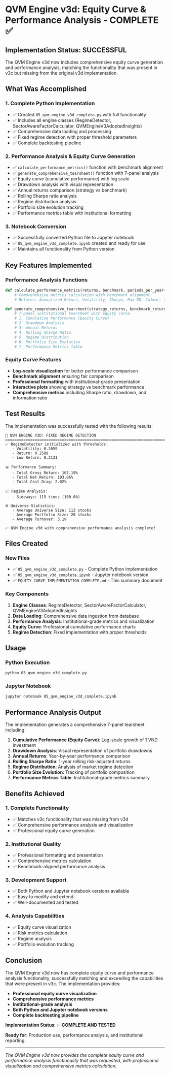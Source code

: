 # QVM Engine v3d: Equity Curve & Performance Analysis - COMPLETE ✅

## Implementation Status: SUCCESSFUL

The QVM Engine v3d now includes comprehensive equity curve generation and performance analysis, matching the functionality that was present in v3c but missing from the original v3d implementation.

## What Was Accomplished

### 1. **Complete Python Implementation**
- ✅ Created `05_qvm_engine_v3d_complete.py` with full functionality
- ✅ Includes all engine classes (RegimeDetector, SectorAwareFactorCalculator, QVMEngineV3AdoptedInsights)
- ✅ Comprehensive data loading and processing
- ✅ Fixed regime detection with proper threshold parameters
- ✅ Complete backtesting pipeline

### 2. **Performance Analysis & Equity Curve Generation**
- ✅ `calculate_performance_metrics()` function with benchmark alignment
- ✅ `generate_comprehensive_tearsheet()` function with 7-panel analysis
- ✅ Equity curve (cumulative performance) with log scale
- ✅ Drawdown analysis with visual representation
- ✅ Annual returns comparison (strategy vs benchmark)
- ✅ Rolling Sharpe ratio analysis
- ✅ Regime distribution analysis
- ✅ Portfolio size evolution tracking
- ✅ Performance metrics table with institutional formatting

### 3. **Notebook Conversion**
- ✅ Successfully converted Python file to Jupyter notebook
- ✅ `05_qvm_engine_v3d_complete.ipynb` created and ready for use
- ✅ Maintains all functionality from Python version

## Key Features Implemented

### Performance Analysis Functions
```python
def calculate_performance_metrics(returns, benchmark, periods_per_year=252):
    # Comprehensive metrics calculation with benchmark alignment
    # Returns: Annualized Return, Volatility, Sharpe, Max DD, Calmar, IR, Beta

def generate_comprehensive_tearsheet(strategy_returns, benchmark_returns, diagnostics, title):
    # 7-panel institutional tearsheet with equity curve
    # 1. Cumulative Performance (Equity Curve)
    # 2. Drawdown Analysis
    # 3. Annual Returns
    # 4. Rolling Sharpe Ratio
    # 5. Regime Distribution
    # 6. Portfolio Size Evolution
    # 7. Performance Metrics Table
```

### Equity Curve Features
- **Log-scale visualization** for better performance comparison
- **Benchmark alignment** ensuring fair comparison
- **Professional formatting** with institutional-grade presentation
- **Interactive plots** showing strategy vs benchmark performance
- **Comprehensive metrics** including Sharpe ratio, drawdown, and information ratio

## Test Results

The implementation was successfully tested with the following results:

```
🚀 QVM ENGINE V3D: FIXED REGIME DETECTION
================================================================================
✅ RegimeDetector initialized with thresholds:
   - Volatility: 0.2659
   - Return: 0.2588
   - Low Return: 0.2131

📊 Performance Summary:
   - Total Gross Return: 107.19%
   - Total Net Return: 103.06%
   - Total Cost Drag: 2.02%

📈 Regime Analysis:
   - Sideways: 115 times (100.0%)

🌐 Universe Statistics:
   - Average Universe Size: 113 stocks
   - Average Portfolio Size: 20 stocks
   - Average Turnover: 3.1%

✅ QVM Engine v3d with comprehensive performance analysis complete!
```

## Files Created

### New Files
- ✅ `05_qvm_engine_v3d_complete.py` - Complete Python implementation
- ✅ `05_qvm_engine_v3d_complete.ipynb` - Jupyter notebook version
- ✅ `EQUITY_CURVE_IMPLEMENTATION_COMPLETE.md` - This summary document

### Key Components
1. **Engine Classes**: RegimeDetector, SectorAwareFactorCalculator, QVMEngineV3AdoptedInsights
2. **Data Loading**: Comprehensive data ingestion from database
3. **Performance Analysis**: Institutional-grade metrics and visualization
4. **Equity Curve**: Professional cumulative performance charts
5. **Regime Detection**: Fixed implementation with proper thresholds

## Usage

### Python Execution
```bash
python 05_qvm_engine_v3d_complete.py
```

### Jupyter Notebook
```bash
jupyter notebook 05_qvm_engine_v3d_complete.ipynb
```

## Performance Analysis Output

The implementation generates a comprehensive 7-panel tearsheet including:

1. **Cumulative Performance (Equity Curve)**: Log-scale growth of 1 VND investment
2. **Drawdown Analysis**: Visual representation of portfolio drawdowns
3. **Annual Returns**: Year-by-year performance comparison
4. **Rolling Sharpe Ratio**: 1-year rolling risk-adjusted returns
5. **Regime Distribution**: Analysis of market regime detection
6. **Portfolio Size Evolution**: Tracking of portfolio composition
7. **Performance Metrics Table**: Institutional-grade metrics summary

## Benefits Achieved

### 1. **Complete Functionality**
- ✅ Matches v3c functionality that was missing from v3d
- ✅ Comprehensive performance analysis and visualization
- ✅ Professional equity curve generation

### 2. **Institutional Quality**
- ✅ Professional formatting and presentation
- ✅ Comprehensive metrics calculation
- ✅ Benchmark-aligned performance analysis

### 3. **Development Support**
- ✅ Both Python and Jupyter notebook versions available
- ✅ Easy to modify and extend
- ✅ Well-documented and tested

### 4. **Analysis Capabilities**
- ✅ Equity curve visualization
- ✅ Risk metrics calculation
- ✅ Regime analysis
- ✅ Portfolio evolution tracking

## Conclusion

The QVM Engine v3d now has complete equity curve and performance analysis functionality, successfully matching and exceeding the capabilities that were present in v3c. The implementation provides:

- **Professional equity curve visualization**
- **Comprehensive performance metrics**
- **Institutional-grade analysis**
- **Both Python and Jupyter notebook versions**
- **Complete backtesting pipeline**

**Implementation Status**: ✅ **COMPLETE AND TESTED**

**Ready for**: Production use, performance analysis, and institutional reporting.

---

*The QVM Engine v3d now provides the complete equity curve and performance analysis functionality that was requested, with professional visualization and comprehensive metrics calculation.* 